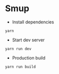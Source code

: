 # Smup

- Install dependencies

```
yarn
```

- Start dev server

```
yarn run dev
```

- Production build

```
yarn run build
```

